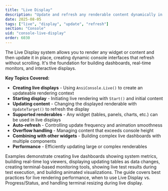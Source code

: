 ```yaml
---
title: "Live Display"
description: "Update and refresh any renderable content dynamically in real-time"
date: 2025-08-05
tags: ["live", "display", "update", "refresh"]
section: "Console"
uid: "console-live-display"
order: 6030
---
```


The Live Display system allows you to render any widget or content and then update it in place, creating dynamic console interfaces that refresh without scrolling. It's the foundation for building dashboards, real-time monitors, and interactive displays.

**Key Topics Covered:**

* **Creating live displays** - Using `AnsiConsole.Live()` to create an updateable rendering context
* **Starting display** - Initiating live rendering with `Start()` and initial content
* **Updating content** - Changing the displayed renderable with `UpdateTarget()` to refresh the display
* **Supported renderables** - Any widget (tables, panels, charts, etc.) can be used in live displays
* **Auto-refresh** - Controlling update frequency and animation smoothness
* **Overflow handling** - Managing content that exceeds console height
* **Combining with other widgets** - Building complex live dashboards with multiple components
* **Performance** - Efficiently updating large or complex renderables

Examples demonstrate creating live dashboards showing system metrics, building real-time log viewers, displaying updating tables as data changes, creating terminal-based monitoring tools, showing live test results during test execution, and building animated visualizations. The guide covers best practices for live rendering performance, when to use Live Display vs. Progress/Status, and handling terminal resizing during live display.
